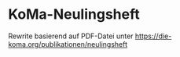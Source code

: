 # KoMa-Neulingsheft

Rewrite basierend auf PDF-Datei unter https://die-koma.org/publikationen/neulingsheft
